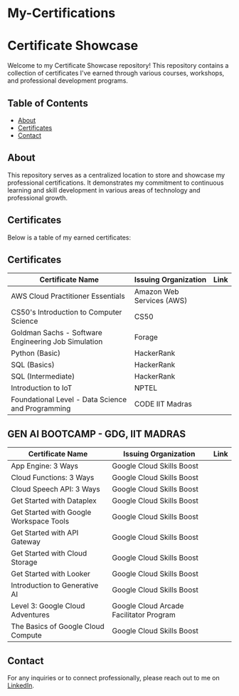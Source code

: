 # My-Certifications


# Certificate Showcase

Welcome to my Certificate Showcase repository! This repository contains a collection of certificates I've earned through various courses, workshops, and professional development programs.

## Table of Contents

- [About](#about)
- [Certificates](#certificates)
- [Contact](#contact)

## About

This repository serves as a centralized location to store and showcase my professional certifications. It demonstrates my commitment to continuous learning and skill development in various areas of technology and professional growth.

## Certificates

Below is a table of my earned certificates:

## Certificates

| Certificate Name | Issuing Organization | Link |
|-----------------|----------------------|-------------------|
| AWS Cloud Practitioner Essentials | Amazon Web Services (AWS) | |
| CS50's Introduction to Computer Science | CS50 | |
| Goldman Sachs - Software Engineering Job Simulation | Forage | |
| Python (Basic) | HackerRank | |
| SQL (Basics) | HackerRank | |
| SQL (Intermediate) | HackerRank | |
| Introduction to IoT | NPTEL | |
| Foundational Level - Data Science and Programming | CODE IIT Madras | |

## GEN AI BOOTCAMP - GDG, IIT MADRAS

| Certificate Name | Issuing Organization | Link |
|-----------------|----------------------|-------------------|
| App Engine: 3 Ways | Google Cloud Skills Boost | |
| Cloud Functions: 3 Ways | Google Cloud Skills Boost | |
| Cloud Speech API: 3 Ways | Google Cloud Skills Boost | |
| Get Started with Dataplex | Google Cloud Skills Boost | |
| Get Started with Google Workspace Tools | Google Cloud Skills Boost | |
| Get Started with API Gateway | Google Cloud Skills Boost | |
| Get Started with Cloud Storage | Google Cloud Skills Boost | |
| Get Started with Looker | Google Cloud Skills Boost | |
| Introduction to Generative AI | Google Cloud Skills Boost | |
| Level 3: Google Cloud Adventures | Google Cloud Arcade Facilitator Program | |
| The Basics of Google Cloud Compute | Google Cloud Skills Boost | |






## Contact

For any inquiries or to connect professionally, please reach out to me on [LinkedIn](https://www.linkedin.com/in/heyitsgautham/).

